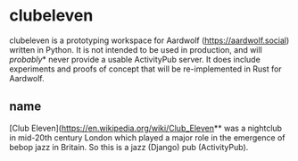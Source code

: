 # clubeleven

clubeleven is a prototyping workspace for Aardwolf (https://aardwolf.social) written in Python. It is not intended to be used in production, and will *probably** never provide a usable ActivityPub server. It does include experiments and proofs of concept that will be re-implemented in Rust for Aardwolf.

## name

[Club Eleven](https://en.wikipedia.org/wiki/Club_Eleven** was a nightclub in mid-20th century London which played a major role in the emergence of bebop jazz in Britain. So this is a jazz (Django) pub (ActivityPub).
